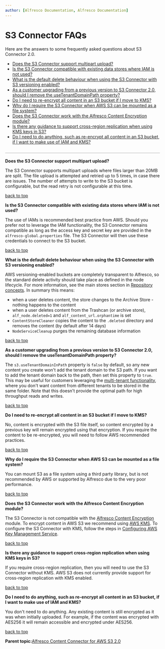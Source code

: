 ```yaml
---
author: [Alfresco Documentation, Alfresco Documentation]
---
```


# S3 Connector FAQs

Here are the answers to some frequently asked questions about S3 Connector 2.0.

-   [Does the S3 Connector support multipart upload?](s3-contentstore-faq.md#1)
-   [Is the S3 Connector compatible with existing data stores where IAM is not used?](s3-contentstore-faq.md#2)
-   [What is the default delete behaviour when using the S3 Connector with S3 versioning enabled?](s3-contentstore-faq.md#3)
-   [As a customer upgrading from a previous version to S3 Connector 2.0, should I remove the useTenantDomainPath property?](s3-contentstore-faq.md#4)
-   [Do I need to re-encrypt all content in an S3 bucket if I move to KMS?](s3-contentstore-faq.md#5)
-   [Why do I require the S3 Connector when AWS S3 can be mounted as a file system?](s3-contentstore-faq.md#6)
-   [Does the S3 Connector work with the Alfresco Content Encryption module?](s3-contentstore-faq.md#7)
-   [Is there any guidance to support cross-region replication when using KMS keys in S3?](s3-contentstore-faq.md#8)
-   [Do I need to do anything, such as re-encrypt all content in an S3 bucket, if I want to make use of IAM and KMS?](s3-contentstore-faq.md#9)

![](../images/hr.png)

**Does the S3 Connector support multipart upload?**

The S3 Connector supports multipart uploads where files larger than 20MB are split. The file upload is attempted and retried up to 5 times, in case there are issues. The number of attempts to write to the S3 bucket is configurable, but the read retry is not configurable at this time.

[back to top](s3-contentstore-faq.md#top)

**Is the S3 Connector compatible with existing data stores where IAM is not used?**

The use of IAMs is recommended best practice from AWS. Should you prefer not to leverage the IAM functionality, the S3 Connector remains compatible as long as the access key and secret key are provided in the `alfresco-global.properties` file. The S3 Connector will then use these credentials to connect to the S3 bucket.

[back to top](s3-contentstore-faq.md#top)

**What is the default delete behaviour when using the S3 Connector with S3 versioning enabled?**

AWS versioning-enabled buckets are completely transparent to Alfresco, so the standard delete activity should take place as defined in the node lifecycle. For more information, see the main stores section in [Repository concepts](http://docs.alfresco.com/5.2/concepts/dev-repository-concepts.html). In summary this means:

-   when a user deletes content, the store changes to the Archive Store - nothing happens to the content
-   when a user deletes content from the Trashcan \(or archive store\), `alf_node.deleted=1` and `alf_content_url.orphantime` is set
-   `ContentStoreCleaner` copies the content to the `.deleted` directory and removes the content \(by default after 14 days\)
-   `NodeServiceCleanup` purges the remaining database information

[back to top](s3-contentstore-faq.md#top)

**As a customer upgrading from a previous version to S3 Connector 2.0, should I remove the useTenantDomainPath property?**

The `s3.useTenantDomainInPath` property is `false` by default, so any new content you create won't add the tenant domain to the S3 path. If you want to add the tenant domain back to the path, then set this property to `true`. This may be useful for customers leveraging the [multi-tenant functionality](http://docs.alfresco.com/5.2/concepts/mt-intro.html), where you don't want content from different tenants to be stored in the same folder. Note that this doesn't provide the optimal path for high throughput reads and writes.

[back to top](s3-contentstore-faq.md#top)

**Do I need to re-encrypt all content in an S3 bucket if I move to KMS?**

No, content is encrypted with the S3 file itself, so content encrypted by a previous key will remain encrypted using that encryption. If you require the content to be re-encrypted, you will need to follow AWS recommended practices.

[back to top](s3-contentstore-faq.md#top)

**Why do I require the S3 Connector when AWS S3 can be mounted as a file system?**

You can mount S3 as a file system using a third party library, but is not recommended by AWS or supported by Alfresco due to the very poor performance.

[back to top](s3-contentstore-faq.md#top)

**Does the S3 Connector work with the Alfresco Content Encryption module?**

The S3 Connector is not compatible with the [Alfresco Content Encryption](http://docs.alfresco.com/5.2/concepts/encrypted-overview.html) module. To encrypt content in AWS S3 we recommend using [AWS KMS](https://aws.amazon.com/kms/). To configure the S3 Connector with KMS, follow the steps in [Configuring AWS Key Management Service](../tasks/s3-contentstore-kms-config.md).

[back to top](s3-contentstore-faq.md#top)

**Is there any guidance to support cross-region replication when using KMS keys in S3?**

If you require cross-region replication, then you will need to use the S3 Connector without KMS. AWS S3 does not currently provide support for cross-region replication with KMS enabled.

[back to top](s3-contentstore-faq.md#top)

**Do I need to do anything, such as re-encrypt all content in an S3 bucket, if I want to make use of IAM and KMS?**

You don't need to do anything. Any existing content is still encrypted as it was when initially uploaded. For example, if the content was encrypted with AES256 it will remain accessible and encrypted under AES256.

[back to top](s3-contentstore-faq.md#top)

**Parent topic:**[Alfresco Content Connector for AWS S3 2.0](../concepts/s3-contentstore-overview.md)

